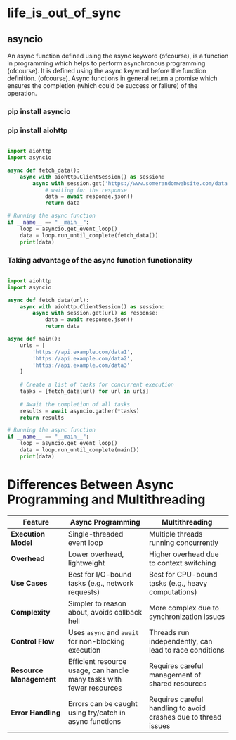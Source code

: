 # life_is_out_of_sync
## asyncio

An async function defined using the async keyword (ofcourse), is a function in programming which helps to perform asynchronous programming (ofcourse). It is defined using the async keyword before the function definition. (ofcourse). Async functions in general return a promise which ensures the completion (which could be success or faliure) of the operation.

### pip install asyncio
### pip install aiohttp

```python 

import aiohttp
import asyncio

async def fetch_data():
    async with aiohttp.ClientSession() as session:
        async with session.get('https://www.somerandomwebsite.com/data') as response:
            # waiting for the response
            data = await response.json()
            return data

# Running the async function
if __name__ == "__main__":
    loop = asyncio.get_event_loop()
    data = loop.run_until_complete(fetch_data())
    print(data)
```

### Taking advantage of the async function functionality

```python 

import aiohttp
import asyncio

async def fetch_data(url):
    async with aiohttp.ClientSession() as session:
        async with session.get(url) as response:
            data = await response.json()
            return data

async def main():
    urls = [
        'https://api.example.com/data1',
        'https://api.example.com/data2',
        'https://api.example.com/data3'
    ]
    
    # Create a list of tasks for concurrent execution
    tasks = [fetch_data(url) for url in urls]
    
    # Await the completion of all tasks
    results = await asyncio.gather(*tasks)
    return results

# Running the async function
if __name__ == "__main__":
    loop = asyncio.get_event_loop()
    data = loop.run_until_complete(main())
    print(data)

```


# Differences Between Async Programming and Multithreading

| Feature                | Async Programming                          | Multithreading                          |
|------------------------|-------------------------------------------|-----------------------------------------|
| **Execution Model**    | Single-threaded event loop                | Multiple threads running concurrently   |
| **Overhead**           | Lower overhead, lightweight                | Higher overhead due to context switching |
| **Use Cases**          | Best for I/O-bound tasks (e.g., network requests) | Best for CPU-bound tasks (e.g., heavy computations) |
| **Complexity**         | Simpler to reason about, avoids callback hell | More complex due to synchronization issues |
| **Control Flow**       | Uses `async` and `await` for non-blocking execution | Threads run independently, can lead to race conditions |
| **Resource Management**| Efficient resource usage, can handle many tasks with fewer resources | Requires careful management of shared resources |
| **Error Handling**     | Errors can be caught using try/catch in async functions | Requires careful handling to avoid crashes due to thread issues |


